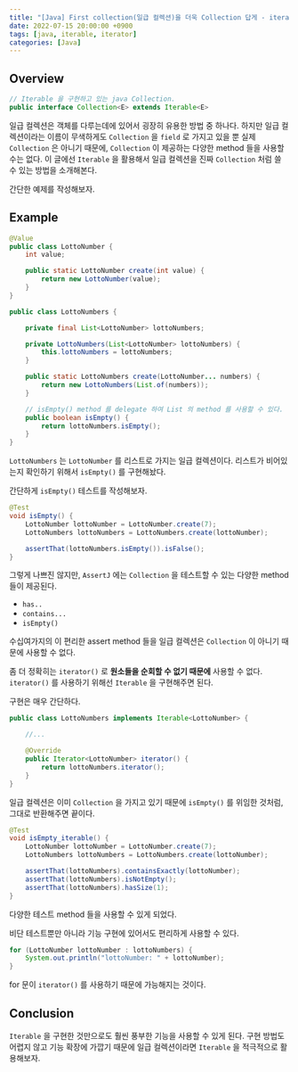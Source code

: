 ```yaml
---
title: "[Java] First collection(일급 컬렉션)을 더욱 Collection 답게 - iterable"
date: 2022-07-15 20:00:00 +0900
tags: [java, iterable, iterator]
categories: [Java]
---
```


## Overview

```java
// Iterable 을 구현하고 있는 java Collection.
public interface Collection<E> extends Iterable<E>
```

일급 컬렉션은 객체를 다루는데에 있어서 굉장히 유용한 방법 중 하나다. 하지만 일급 컬렉션이라는 이름이 무색하게도 `Collection` 을 `field` 로 가지고 있을 뿐 실제 `Collection` 은 아니기 때문에, `Collection` 이 제공하는 다양한 method 들을 사용할 수는 없다. 이 글에선 `Iterable` 을 활용해서 일급 컬렉션을 진짜 `Collection` 처럼 쓸 수 있는 방법을 소개해본다.

<!-- Iterable 은 iterator() 를 제공하는 interface 이지만, iterator() 가 정확히 무엇인지에 대해서는 이 글에서 다루지 않는다. iterator() 에 대해 자세히 알고 싶다면 아래 글을 먼저 참고해보시길 바란다. -->

간단한 예제를 작성해보자.

## Example

```java
@Value
public class LottoNumber {
    int value;

    public static LottoNumber create(int value) {
        return new LottoNumber(value);
    }
}
```

```java
public class LottoNumbers {

    private final List<LottoNumber> lottoNumbers;

    private LottoNumbers(List<LottoNumber> lottoNumbers) {
        this.lottoNumbers = lottoNumbers;
    }

    public static LottoNumbers create(LottoNumber... numbers) {
        return new LottoNumbers(List.of(numbers));
    }

    // isEmpty() method 를 delegate 하여 List 의 method 를 사용할 수 있다.
    public boolean isEmpty() {
        return lottoNumbers.isEmpty();
    }
}
```

`LottoNumbers` 는 `LottoNumber` 를 리스트로 가지는 일급 컬렉션이다. 리스트가 비어있는지 확인하기 위해서 `isEmpty()` 를 구현해놨다.

간단하게 `isEmpty()` 테스트를 작성해보자.

```java
@Test
void isEmpty() {
    LottoNumber lottoNumber = LottoNumber.create(7);
    LottoNumbers lottoNumbers = LottoNumbers.create(lottoNumber);

    assertThat(lottoNumbers.isEmpty()).isFalse();
}
```

그렇게 나쁘진 않지만, `AssertJ` 에는 `Collection` 을 테스트할 수 있는 다양한 method 들이 제공된다.

- `has..`
- `contains...`
- `isEmpty()`

수십여가지의 이 편리한 assert method 들을 일급 컬렉션은 `Collection` 이 아니기 때문에 사용할 수 없다.

좀 더 정확히는 `iterator()` 로 **원소들을 순회할 수 없기 때문에** 사용할 수 없다. `iterator()` 를 사용하기 위해선 `Iterable` 을 구현해주면 된다.

구현은 매우 간단하다.

```java
public class LottoNumbers implements Iterable<LottoNumber> {

    //...

    @Override
    public Iterator<LottoNumber> iterator() {
        return lottoNumbers.iterator();
    }
}
```

일급 컬렉션은 이미 `Collection` 을 가지고 있기 때문에 `isEmpty()` 를 위임한 것처럼, 그대로 반환해주면 끝이다.

```java
@Test
void isEmpty_iterable() {
    LottoNumber lottoNumber = LottoNumber.create(7);
    LottoNumbers lottoNumbers = LottoNumbers.create(lottoNumber);

    assertThat(lottoNumbers).containsExactly(lottoNumber);
    assertThat(lottoNumbers).isNotEmpty();
    assertThat(lottoNumbers).hasSize(1);
}
```

다양한 테스트 method 들을 사용할 수 있게 되었다.

비단 테스트뿐만 아니라 기능 구현에 있어서도 편리하게 사용할 수 있다.

```java
for (LottoNumber lottoNumber : lottoNumbers) {
    System.out.println("lottoNumber: " + lottoNumber);
}
```

for 문이 `iterator()` 를 사용하기 때문에 가능해지는 것이다.

## Conclusion

`Iterable` 을 구현한 것만으로도 훨씬 풍부한 기능을 사용할 수 있게 된다. 구현 방법도 어렵지 않고 기능 확장에 가깝기 때문에 일급 컬렉션이라면 `Iterable` 을 적극적으로 활용해보자.
